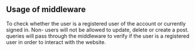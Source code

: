 ## Usage of middleware

To check whether the user is a registered user of the account or currently signed in. Non- users will not be allowed to update, delete or create a post. queries will pass through the middleware to verify if the user is a registered user in order to interact with the website.
